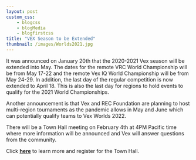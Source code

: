 ```yaml
--- 
layout: post
custom_css: 
    - blogcss
    - blogMedia
    - blogfirstcss
title: "VEX Season to be Extended" 
thumbnail: /images/Worlds2021.jpg
---
```


It was announced on January 20th that the 2020-2021 Vex season will be extended into May. The dates for the remote VRC World Championship will be from May 17-22 and the remote Vex IQ World Championship will be from May 24-29. In addition, the last day of the regular competition is now extended to April 18. This is also the last day for regions to hold events to qualify for the 2021 World Championships. 

Another announcement is that Vex and REC Foundation are planning to host multi-region tournaments as the pandemic allows in May and June which can potentially qualify teams to Vex Worlds 2022. 

There will be a Town Hall meeting on February 4th at 4PM Pacific time where more information will be announced and Vex will answer questions from the community. 

Click <a href = "https://www.robotevents.com/robot-competitions/vex-robotics-competition/RE-VRC-21-3493.html" target = "_blank"><b>here</b></a> to learn more and register for the Town Hall. 
